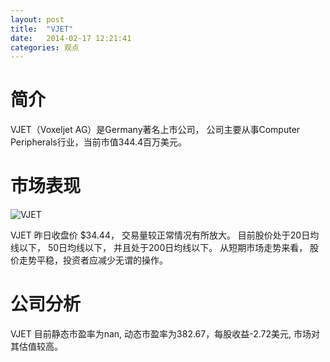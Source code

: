```yaml
---
layout: post
title:  "VJET"
date:   2014-02-17 12:21:41
categories: 观点
---
```


# 简介
VJET（Voxeljet AG）是Germany著名上市公司，
公司主要从事Computer Peripherals行业，当前市值344.4百万美元。

# 市场表现

![VJET](http://finviz.com/chart.ashx?t=VJET&ty=c&ta=1&p=d&s=l)

VJET 昨日收盘价 $34.44，
交易量较正常情况有所放大。
目前股价处于20日均线以下，
50日均线以下，
并且处于200日均线以下。
从短期市场走势来看，
股价走势平稳，投资者应减少无谓的操作。

# 公司分析
VJET 目前静态市盈率为nan, 动态市盈率为382.67，每股收益-2.72美元,
市场对其估值较高。
